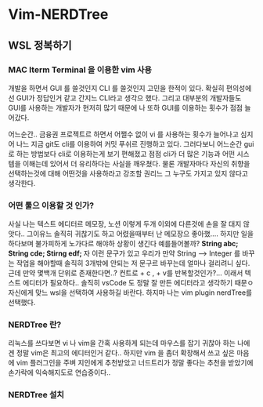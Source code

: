 # Vim-NERDTree
## WSL 정복하기

<h3> MAC Iterm Terminal 을 이용한 vim 사용</h3>

개발을 하면서 GUI 를 쓸것인지 CLI 를 쓸것인지 고민을 한적이 있다.
확실히 편의성에선 GUI가 정답인거 같고 간지느 CLI라고 생각으 했다.
그리고 대부분의 개발자들도 GUI를 사용하는 개발자가 현저히 많기 때문에 나 또하 GUI를 이용하는 횟수가 점점 늘어갔다.

어느순간.. 금융권 프로젝트르 하면서 어쩔수 없이 vi 를 사용하는 횟수가 늘어나고 심지어 나느 지금 git도 cli를 이용하여 커밋 푸쉬르 진행하고 있다.
그러다보니 어느순간 gui로 하는 방법보다 cli로 이용하는게 보기 편해졌고 점점 cli가 더 많은 기능과 어떤 시스템을 이해는데 있어서 더 유리하다는 사실을 깨우쳤다.
물론 개발자마다 자신의 취향을 선택하는것에 대해 어떤것을 사용하라고 강조할 권리느 그 누구도 가지고 있지 않다고 생각한다.

<h3> 어떤 툴으 이용할 것 인가?</h3>
사실 나는 텍스트 에디터르 메모장, 노션 이렇게 두개 이외에 다른것에 손을 잘 대지 않앗다.. 그이유느 솔직히 귀찮기도 하고 어렸을때부터 난 메모장으 좋아했....
하지만 일을하다보며 불가피하게 노가다르 해야하 상황이 생긴다 예를들어볼까?
<b>
String abc;
String cde;
Stirng edf;
</b>
자 이런 문구가 있고 우리가 만약 String --> Integer 를 바꾸는 작업을 해야할때 솔직히 3개밖에 안되는 저 문구르 바꾸는데 얼마나 걸리려니 싶다.
근데 만약 몇백개 단위로 존재한다면..? 컨트로 + c , + v를 반복할것인가?... 이래서 텍스트 에디터가 필요하다..
솔직히 vsCode 도 정말 잘 만든 에디터라고 생각하기 때문ㅇ 자신에게 맞느 wsl을 선택하여 사용하길 바란다.
하지마 나는 vim plugin nerdTree를 선택했다.

<h3>NERDTree 란?</h3>
리눅스를 쓰다보면 vi 나 vim을 간혹 사용하게 되는데 마우스를 잡기 귀찮아 하는 나에겐 정말 vim은 최고의 에디터인거 같다.. 하지만 vim 을 좀더 확장해서 쓰고 싶은 마음에
vim 플러그인을 주벼 지인에게 추천받았고 너드트리가 정말 좋다는 추천을 받았기에 손가락에 익숙해지도로 연습중이다..

<h3>NERDTree 설치</h3>
